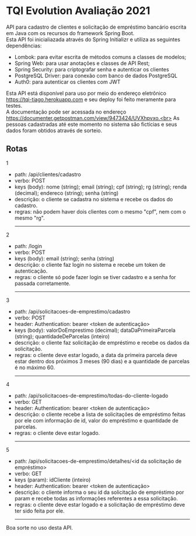 # TQI Evolution Avaliação 2021

API para cadastro de clientes e solicitação de empréstimo bancário escrita em Java com os recursos do framework Spring Boot.<br>
Esta API foi inicialiazada através do Spring Initializr e utiliza as seguintes dependências:
 - Lombok: para evitar escrita de métodos comuns a classes de modelos;
 - Spring Web: para usar anotações e classes de API Rest;
 - Spring Security: para criptografar senha e autenticar os clientes
 - PostgreSQL Driver: para conexão com banco de dados PostgreSQL
 - Auth0: para autenticar os clientes com JWT

Esta API está disponível para uso por meio do endereço eletrônico https://tqi-tiago.herokuapp.com e seu deploy foi feito meramente para testes.<br>
A documentação pode ser acessada no endereço https://documenter.getpostman.com/view/9473424/UVXhpvxo.<br>
As pessoas cadastradas até este momento no sistema são fictícias e seus dados foram obtidos através de sorteio.

## Rotas

1
 - path: /api/clientes/cadastro
 - verbo: POST
 - keys (body): nome (string); email (string); cpf (string); rg (string); renda (decimal); endereco (string); senha (string)
 - descrição: o cliente se cadastra no sistema e recebe os dados do cadastro.
 - regras: não podem haver dois clientes com o mesmo "cpf", nem com o mesmo "rg".<hr>

2
 - path: /login
 - verbo: POST
 - keys (body): email (string); senha (string)
 - descrição: o cliente faz login no sistema e recebe um token de autenticação.
 - regras: o cliente só pode fazer login se tiver cadastro e a senha for passada corretamente.<hr>

3
 - path: /api/solicitacoes-de-emprestimo/cadastro
 - verbo: POST
 - header: Authentication: bearer <token de autenticação>
 - keys (body): valorDoEmprestimo (decimal); dataDaPrimeiraParcela (string); quantidadeDeParcelas (inteiro)
 - descrição: o cliente faz solicitação de empréstimo e recebe os dados da solicitação.
 - regras: o cliente deve estar logado, a data da primeira parcela deve estar dentro dos próximos 3 meses (90 dias) e a quantidade de parcelas é no máximo 60.<hr>

4
 - path: /api/solicitacoes-de-emprestimo/todas-do-cliente-logado
 - verbo: GET
 - header: Authentication: bearer <token de autenticação>
 - descrição: o cliente recebe a lista de solicitações de empréstimo feitas por ele com informação de id, valor do empréstimo e quantidade de parcelas.
 - regras: o cliente deve estar logado.<hr>

5
 - path: /api/solicitacoes-de-emprestimo/detalhes/<id da solicitação de empréstimo>
 - verbo: GET
 - keys (param): idCliente (inteiro)
 - header: Authentication: bearer <token de autenticação>
 - descrição: o cliente informa o seu id da solicitação de empréstimo por param e recebe todas as informações referentes a essa solicitação.
 - regras: o cliente deve estar logado e a solicitação de empréstimo deve ter sido feita por ele.<hr>
 
Boa sorte no uso desta API.
